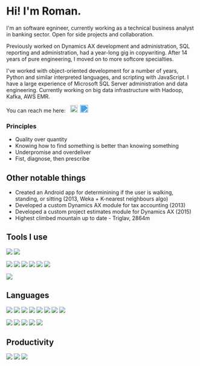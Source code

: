 # Hi! I'm Roman.

I'm an software egnineer, currently working as a technical business analyst in banking sector. Open for side projects and collaboration. 

Previously worked on Dynamics AX development and administration, SQL reporting and administration, had a year-long gig in copywriting. After 14 years of pure engineering, I moved on to more softcore specialties. 

I've worked with object-oriented development for a number of years, Python and similar interpreted languages, and scripting with JavaScript. I have a large experience of Microsoft SQL Server administration and data engineering. Currently working on big data infrastructure with Hadoop, Kafka, AWS EMR. 

You can reach me here: &nbsp; <a href="https://twitter.com/romandek_com"><img height="20" width="20" src="https://unpkg.com/simple-icons@v3/icons/twitter.svg" /></a> &nbsp;<a href="https://www.linkedin.com/in/romandek/"><img src="https://unpkg.com/simple-icons@v3.13/icons/linkedin.svg" height="20" width="20" style="filter: invert(30%) sepia(82%) saturate(1606%) hue-rotate(178deg) brightness(87%) contrast(102%); fill: red;"/></a>

### Principles
* Quality over quantity
* Knowing how to find something is better than knowing something
* Underpromise and overdeliver
* Fist, diagnose, then prescribe


## Other notable things 
- Created an Android app for determinining if the user is walking, standing, or sitting (2013, Weka + K-nearest neighbours algo)
- Developed a custom Dynamics AX module for tax accounting (2013) 
- Developed a custom project estimates module for Dynamics AX (2015)
- Highest climbed mountain up to date - Triglav, 2864m



## Tools I use
![](https://img.shields.io/badge/MacOS-10.15-informational?style=flat-square&logo=apple&logoColor=white&color=449ae8)
![](https://img.shields.io/badge/Windows-10-informational?style=flat-square&logo=windows&logoColor=white&color=449ae8)

![](https://img.shields.io/badge/IDE-PyCharm-informational?style=flat-square&logo=pc&logoColor=white&color=449ae8)
![](https://img.shields.io/badge/IDE-Jupyter-informational?style=flat-square&logo=jupyter&logoColor=white&color=449ae8)
![](https://img.shields.io/badge/IDE-VisualStudio-informational?style=flat-square&logo=visual-studio&logoColor=white&color=449ae8)
![](https://img.shields.io/badge/IDE-VisualStudio%20Code-informational?style=flat-square&logo=visual-studio-code&logoColor=white&color=449ae8)
![](https://img.shields.io/badge/DBMS-Microsoft%20SQL%20Server-informational?style=flat-square&logo=microsoft-sql-server&logoColor=white&color=449ae8)
![](https://img.shields.io/badge/Editor-Sublime%20Text-informational?style=flat-square&logo=sublime-text&logoColor=white&color=449ae8)

![](https://img.shields.io/badge/VC-GitHub-informational?style=flat-square&logo=github&logoColor=white&color=449ae8)

## Languages 
![](https://img.shields.io/badge/Python%203.7-Intermediate-informational?style=flat-square&logo=python&logoColor=white&color=2bbc8a)
![](https://img.shields.io/badge/X++-Advanced-informational?style=flat-square&logo=Dynamics-365&logoColor=white&color=2bbc8a)
![](https://img.shields.io/badge/SQL-Advanced-informational?style=flat-square&logo=microsoft-sql-server&logoColor=white&color=2bbc8a)
![](https://img.shields.io/badge/AppleScript-Advanced-informational?style=flat-square&logo=Apple&logoColor=white&color=2bbc8a)
![](https://img.shields.io/badge/HTML5-Advanced-informational?style=flat-square&logo=html5&logoColor=white&color=2bbc8a)
![](https://img.shields.io/badge/CSS3-Advanced-informational?style=flat-square&logo=css3&logoColor=white&color=2bbc8a)
![](https://img.shields.io/badge/JavaScript-Intermediate-informational?style=flat-square&logo=javascript&logoColor=white&color=2bbc8a)
![](https://img.shields.io/badge/Ruby-Beginner-informational?style=flat-square&logo=ruby&logoColor=white&color=2bbc8a)


![](https://img.shields.io/badge/English-C2-informational?style=flat-square&logo=duolingo&logoColor=white&color=2bbc8a)
![](https://img.shields.io/badge/Lithuanian-C2-informational?style=flat-square&logo=duolingo&logoColor=white&color=2bbc8a)
![](https://img.shields.io/badge/Russian-C2-informational?style=flat-square&logo=duolingo&logoColor=white&color=2bbc8a)
![](https://img.shields.io/badge/French-A1-informational?style=flat-square&logo=duolingo&logoColor=white&color=2bbc8a)
![](https://img.shields.io/badge/German-A1-informational?style=flat-square&logo=duolingo&logoColor=white&color=2bbc8a)

## Productivity 
![](https://img.shields.io/badge/Task%20management-OmniFocus-informational?style=flat-square&logo=omnifocus&logoColor=white&color=a18cff)
![](https://img.shields.io/badge/Notes-Notion-informational?style=flat-square&logo=Notion&logoColor=white&color=a18cff)
![](https://img.shields.io/badge/Writing-Scrivener-informational?style=flat-square&logo=Scrivener&logoColor=white&color=a18cff)
